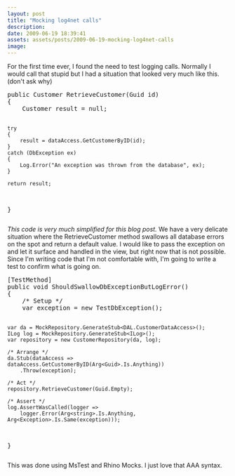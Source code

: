 ```yaml
---
layout: post
title: "Mocking log4net calls"
description:
date: 2009-06-19 18:39:41
assets: assets/posts/2009-06-19-mocking-log4net-calls
image: 
---
```


<p>For the first time ever, I found the need to test logging calls. Normally I would call that stupid but I had a situation that looked very much like this. (don't ask why)</p>
<pre class="brush:csharp">public Customer RetrieveCustomer(Guid id)
{
    Customer result = null;

    try
    {
        result = dataAccess.GetCustomerByID(id);
    }
    catch (DbException ex)
    {
        Log.Error("An exception was thrown from the database", ex);
    }

    return result;
}</pre>
<p><em>This code is very much simplified for this blog post.</em> We have a very delicate situation where the RetrieveCustomer method swallows all database errors on the spot and return a default value. I would like to pass the exception on and let it surface and handled in the view, but right now that is not possible. Since I'm writing code that I'm not comfortable with, I'm going to write a test to confirm what is going on.</p>
<pre class="brush:csharp">[TestMethod]
public void ShouldSwallowDbExceptionButLogError()
{
    /* Setup */
    var exception = new TestDbException();

    var da = MockRepository.GenerateStub<DAL.CustomerDataAccess>();
    ILog log = MockRepository.GenerateStub<ILog>();
    var repository = new CustomerRepository(da, log);

    /* Arrange */
    da.Stub(dataAccess => dataAccess.GetCustomerByID(Arg<Guid>.Is.Anything))
        .Throw(exception);

    /* Act */
    repository.RetrieveCustomer(Guid.Empty);

    /* Assert */
    log.AssertWasCalled(logger => 
        logger.Error(Arg<string>.Is.Anything, Arg<Exception>.Is.Same(exception)));
}</pre>
<p>This was done using MsTest and Rhino Mocks. I just love that AAA syntax.</p>
